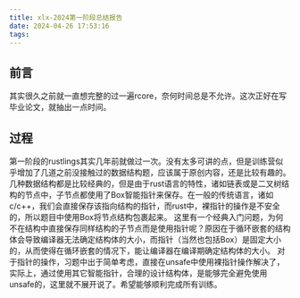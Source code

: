 ```yaml
---
title: xlx-2024第一阶段总结报告
date: 2024-04-26 17:53:16
tags:
---
```


## 前言
其实很久之前就一直想完整的过一遍rcore，奈何时间总是不允许。这次正好在写毕业论文，就抽出一点时间。

## 过程
第一阶段的rustlings其实几年前就做过一次。没有太多可讲的点，但是训练营似乎增加了几道之前没接触过的数据结构题，应该属于原创内容，还是比较有趣的。几种数据结构都是比较经典的，但是由于rust语言的特性，诸如链表或是二叉树结构的节点中，子节点都使用了Box智能指针来保存。在一般的传统语言，诸如c/c++，我们会直接保存该指向结构的指针，而rust中，裸指针的操作是不安全的，所以题目中使用Box将节点结构包裹起来。
这里有一个经典入门问题，为何不在结构中直接保存同样结构的子节点而是使用指针呢？原因在于循环嵌套的结构体会导致编译器无法确定结构体的大小，而指针（当然也包括Box）是固定大小的，从而使得在循环嵌套的情况下，能让编译器在编译期确定结构体的大小。
对于指针的操作，习题中出于简单考虑，直接在unsafe中使用裸指针操作解决了，实际上，通过使用其它智能指针，合理的设计结构体，是能够完全避免使用unsafe的，这里就不展开说了。希望能够顺利完成所有训练。

